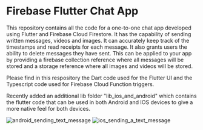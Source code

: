 # Firebase Flutter Chat App

This repository contains all the code for a one-to-one chat app developed using Flutter and Firebase Cloud Firestore. It has the capability of sending written messages, videos and images. It can accurately keep track of the timestamps and read receipts for each message. It also grants users the ability to delete messages they have sent. This can be applied to your app by providing a firebase collection reference where all messages will be stored and a storage reference where all images and videos will be stored.

Please find in this respository the Dart code used for the Flutter UI and the Typescript code used for Firebase Cloud Function triggers.


Recently added an additional lib folder "lib_ios_and_android" which contains the flutter code that can be used in both Android and IOS devices to give a more native feel for both devices.

![android_sending_text_message](https://user-images.githubusercontent.com/65980399/160703606-f99bc6cd-6acd-43e9-8eef-75eb899e5ca5.gif) ![ios_sending_a_text_message](https://user-images.githubusercontent.com/65980399/160703421-1aca5770-31d8-4f54-a879-42e034b20062.gif)
